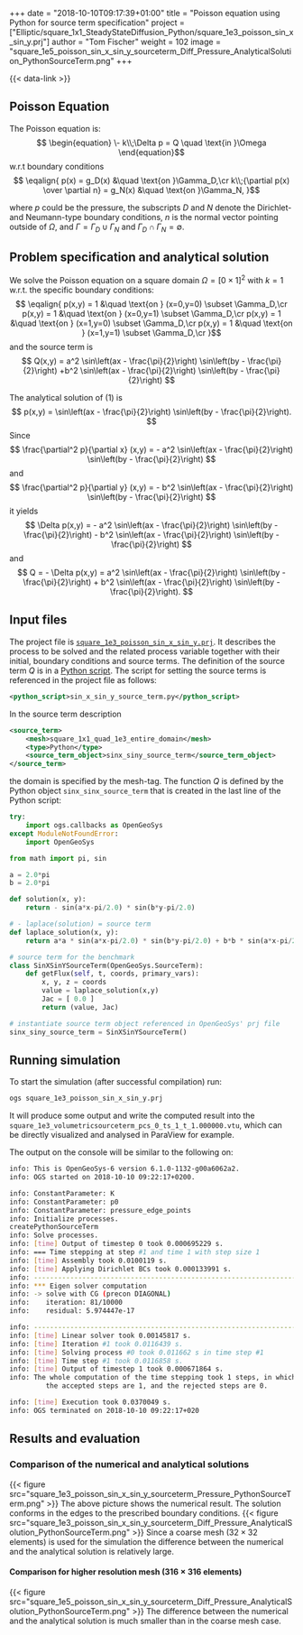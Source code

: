 +++
date = "2018-10-10T09:17:39+01:00"
title = "Poisson equation using Python for source term specification"
project = ["Elliptic/square_1x1_SteadyStateDiffusion_Python/square_1e3_poisson_sin_x_sin_y.prj"]
author = "Tom Fischer"
weight = 102
image = "square_1e5_poisson_sin_x_sin_y_sourceterm_Diff_Pressure_AnalyticalSolution_PythonSourceTerm.png"
+++

{{< data-link >}}

## Poisson Equation

The Poisson equation is:
$$
\begin{equation}
\- k\\;\Delta p = Q \quad \text{in }\Omega
\end{equation}$$
w.r.t boundary conditions
$$
\eqalign{
p(x) = g_D(x) &\quad \text{on }\Gamma_D,\cr
k\\;{\partial p(x) \over \partial n} = g_N(x) &\quad \text{on }\Gamma_N,
}$$

where $p$ could be the pressure, the subscripts $D$ and $N$ denote the
Dirichlet- and Neumann-type boundary conditions, $n$ is the normal vector
pointing outside of $\Omega$, and $\Gamma = \Gamma_D \cup \Gamma_N$ and
$\Gamma_D \cap \Gamma_N = \emptyset$.

## Problem specification and analytical solution

We solve the Poisson equation on a square domain $\Omega = [0\times 1]^2$
with $k = 1$ w.r.t. the specific boundary conditions:
$$
\eqalign{
p(x,y) = 1 &\quad \text{on } (x=0,y=0) \subset \Gamma_D,\cr
p(x,y) = 1 &\quad \text{on } (x=0,y=1) \subset \Gamma_D,\cr
p(x,y) = 1 &\quad \text{on } (x=1,y=0) \subset \Gamma_D,\cr
p(x,y) = 1 &\quad \text{on } (x=1,y=1) \subset \Gamma_D,\cr
}$$
and the source term is
$$
Q(x,y) = a^2 \sin\left(ax - \frac{\pi}{2}\right) \sin\left(by - \frac{\pi}{2}\right)
+b^2 \sin\left(ax - \frac{\pi}{2}\right) \sin\left(by - \frac{\pi}{2}\right)
$$

The analytical solution of (1) is
$$
p(x,y) = \sin\left(ax - \frac{\pi}{2}\right)
        \sin\left(by - \frac{\pi}{2}\right).
$$
Since
$$
\frac{\partial^2 p}{\partial x} (x,y)
    = - a^2 \sin\left(ax - \frac{\pi}{2}\right)
        \sin\left(by - \frac{\pi}{2}\right)
$$
and
$$
\frac{\partial^2 p}{\partial y} (x,y)
    = - b^2 \sin\left(ax - \frac{\pi}{2}\right)
        \sin\left(by - \frac{\pi}{2}\right)
$$
it yields
$$
\Delta p(x,y)
    = - a^2 \sin\left(ax - \frac{\pi}{2}\right) \sin\left(by - \frac{\pi}{2}\right)
    - b^2 \sin\left(ax - \frac{\pi}{2}\right) \sin\left(by - \frac{\pi}{2}\right)
$$
and
$$
Q = - \Delta p(x,y)
    = a^2 \sin\left(ax - \frac{\pi}{2}\right) \sin\left(by - \frac{\pi}{2}\right)
    + b^2 \sin\left(ax - \frac{\pi}{2}\right) \sin\left(by - \frac{\pi}{2}\right).
$$

## Input files

The project file is
[`square_1e3_poisson_sin_x_sin_y.prj`](https://gitlab.opengeosys.org/ogs/ogs/-/tree/master/Tests/Data/Elliptic/square_1x1_SteadyStateDiffusion_Python/square_1e3_poisson_sin_x_sin_y.prj). It describes the
process to be solved and the related process variable together with their
initial, boundary conditions and source terms. The definition of the source term
$Q$ is in a [Python
script](https://gitlab.opengeosys.org/ogs/ogs/-/tree/master/Tests/Data/Elliptic/square_1x1_SteadyStateDiffusion_Python/sin_x_sin_y_source_term.py).
The script for setting the source terms is referenced in the project file as
follows:

```xml
<python_script>sin_x_sin_y_source_term.py</python_script>
```

In the source term description

```xml
<source_term>
    <mesh>square_1x1_quad_1e3_entire_domain</mesh>
    <type>Python</type>
    <source_term_object>sinx_siny_source_term</source_term_object>
</source_term>
```

the domain is specified by the mesh-tag. The function $Q$ is defined by the
Python object `sinx_sinx_source_term` that is created in the last line of the
Python script:

```python
try:
    import ogs.callbacks as OpenGeoSys
except ModuleNotFoundError:
    import OpenGeoSys

from math import pi, sin

a = 2.0*pi
b = 2.0*pi

def solution(x, y):
    return - sin(a*x-pi/2.0) * sin(b*y-pi/2.0)

# - laplace(solution) = source term
def laplace_solution(x, y):
    return a*a * sin(a*x-pi/2.0) * sin(b*y-pi/2.0) + b*b * sin(a*x-pi/2.0) * sin(b*y-pi/2.0)

# source term for the benchmark
class SinXSinYSourceTerm(OpenGeoSys.SourceTerm):
    def getFlux(self, t, coords, primary_vars):
        x, y, z = coords
        value = laplace_solution(x,y)
        Jac = [ 0.0 ]
        return (value, Jac)

# instantiate source term object referenced in OpenGeoSys' prj file
sinx_siny_source_term = SinXSinYSourceTerm()
```

## Running simulation

To start the simulation (after successful compilation) run:

```bash
ogs square_1e3_poisson_sin_x_sin_y.prj
```

It will produce some output and write the computed result into the
`square_1e3_volumetricsourceterm_pcs_0_ts_1_t_1.000000.vtu`, which can be
directly visualized and analysed in ParaView for example.

The output on the console will be similar to the following on:

```bash
info: This is OpenGeoSys-6 version 6.1.0-1132-g00a6062a2.
info: OGS started on 2018-10-10 09:22:17+0200.

info: ConstantParameter: K
info: ConstantParameter: p0
info: ConstantParameter: pressure_edge_points
info: Initialize processes.
createPythonSourceTerm
info: Solve processes.
info: [time] Output of timestep 0 took 0.000695229 s.
info: === Time stepping at step #1 and time 1 with step size 1
info: [time] Assembly took 0.0100119 s.
info: [time] Applying Dirichlet BCs took 0.000133991 s.
info: ------------------------------------------------------------------
info: *** Eigen solver computation
info: -> solve with CG (precon DIAGONAL)
info:    iteration: 81/10000
info:    residual: 5.974447e-17

info: ------------------------------------------------------------------
info: [time] Linear solver took 0.00145817 s.
info: [time] Iteration #1 took 0.0116439 s.
info: [time] Solving process #0 took 0.011662 s in time step #1
info: [time] Time step #1 took 0.0116858 s.
info: [time] Output of timestep 1 took 0.000671864 s.
info: The whole computation of the time stepping took 1 steps, in which
         the accepted steps are 1, and the rejected steps are 0.

info: [time] Execution took 0.0370049 s.
info: OGS terminated on 2018-10-10 09:22:17+020
```

## Results and evaluation

### Comparison of the numerical and analytical solutions

{{< figure src="square_1e3_poisson_sin_x_sin_y_sourceterm_Pressure_PythonSourceTerm.png" >}}
The above picture shows the numerical result. The solution conforms in the edges
to the prescribed boundary conditions.
{{< figure src="square_1e3_poisson_sin_x_sin_y_sourceterm_Diff_Pressure_AnalyticalSolution_PythonSourceTerm.png" >}}
Since a coarse mesh ($32 \times 32$ elements) is used for the simulation the
difference between the numerical and the analytical solution is relatively large.

#### Comparison for higher resolution mesh ($316 \times 316$ elements)

{{< figure src="square_1e5_poisson_sin_x_sin_y_sourceterm_Diff_Pressure_AnalyticalSolution_PythonSourceTerm.png" >}}
The difference between the numerical and the analytical solution is much smaller
than in the coarse mesh case.
